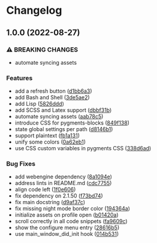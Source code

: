 # Changelog

## 1.0.0 (2022-08-27)


### ⚠ BREAKING CHANGES

* automate syncing assets

### Features

* add a refresh button ([d1bb6a3](https://github.com/gregorias/anki-code-highlighter/commit/d1bb6a3435eddaa50e5fe08c54e1180d5172da99))
* add Bash and Shell ([3de5ae2](https://github.com/gregorias/anki-code-highlighter/commit/3de5ae2ca641bf6b85055d2ef3d52f610758d253))
* add Lisp ([5826ddd](https://github.com/gregorias/anki-code-highlighter/commit/5826ddde244243041bb51aedb53d319dec193a9b))
* add SCSS and Latex support ([dbbf31b](https://github.com/gregorias/anki-code-highlighter/commit/dbbf31bbb60cf0cba6a58396af7a595f9d023c43))
* automate syncing assets ([aab78c5](https://github.com/gregorias/anki-code-highlighter/commit/aab78c552f02f8d43ebac32ff8569dd4475d19c6))
* introduce CSS for pygments-blocks ([849f138](https://github.com/gregorias/anki-code-highlighter/commit/849f1383ddffc044997ad1dfebdbf0af998747b5))
* state global settings per path ([d8146b1](https://github.com/gregorias/anki-code-highlighter/commit/d8146b13ec84d7a96407bd3dbd365c20b99da469))
* support plaintext ([fb1a131](https://github.com/gregorias/anki-code-highlighter/commit/fb1a1319dd291f695abd6536a9c144465661f77e))
* unify some colors ([0a62eb1](https://github.com/gregorias/anki-code-highlighter/commit/0a62eb1a8dd00e328333240e26c8348a510dd7c8))
* use CSS custom variables in pygments CSS ([338d6ad](https://github.com/gregorias/anki-code-highlighter/commit/338d6ad1b247508ea2a5f3948e08c11993392f8d))


### Bug Fixes

* add webengine dependency ([8a1094e](https://github.com/gregorias/anki-code-highlighter/commit/8a1094e94118d27d933d907b97ba886d47b0a6c2))
* address lints in README.md ([cdc7755](https://github.com/gregorias/anki-code-highlighter/commit/cdc77554c25ef919bebe2aee6af95bc16ecedf6f))
* align code left ([1f0e606](https://github.com/gregorias/anki-code-highlighter/commit/1f0e60638f7e2e85e36a582f3deb6082bb78dbf0))
* fix dependency on 2.1.50 ([f73bd74](https://github.com/gregorias/anki-code-highlighter/commit/f73bd74b0df76ee2ecc45c8021dab25229a04254))
* fix main docstring ([d9af37c](https://github.com/gregorias/anki-code-highlighter/commit/d9af37c3ae35b07ac0d1e79e27428e6b7d0c47ca))
* fix missing night mode border color ([194364a](https://github.com/gregorias/anki-code-highlighter/commit/194364a54c266d3a1ed4dd503471234ce666450b))
* initialize assets on profile open ([b01420a](https://github.com/gregorias/anki-code-highlighter/commit/b01420a84de9cf7660106819c5bce5b4549c48b5))
* scroll correctly in all code snippets ([fa9609c](https://github.com/gregorias/anki-code-highlighter/commit/fa9609c18d1b43441ec3b53668667cfefa120998))
* show the configure menu entry ([28616b5](https://github.com/gregorias/anki-code-highlighter/commit/28616b5d1e4e8ba8fc58b807cae4c0ccb421937f))
* use main_window_did_init hook ([014b531](https://github.com/gregorias/anki-code-highlighter/commit/014b531f072fa76f5cb0757bc308d52e2fadc954))
